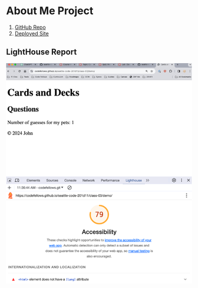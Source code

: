 # About Me Project

1. [GitHub Repo](https://github.com/codefellows/seattle-code-201d11/tree/main/class-03/demo)
2. [Deployed Site](https://codefellows.github.io/seattle-code-201d11/class-03/demo/)

## LightHouse Report

![Lighthouse](./lighthouse-report.png)
